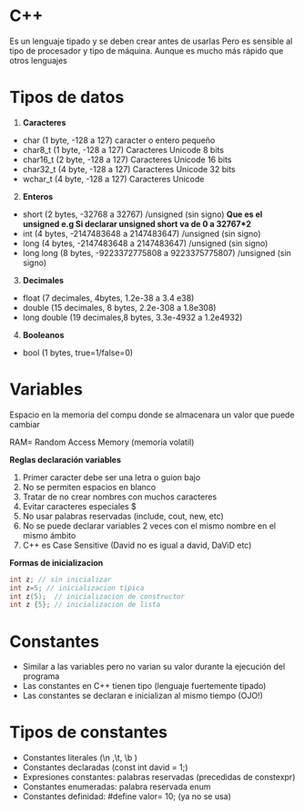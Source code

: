 # C++
Es un lenguaje tipado y se deben crear antes de usarlas
Pero es sensible al tipo de procesador y tipo de máquina. Aunque es mucho más rápido que otros lenguajes

# Tipos de datos
1. **Caracteres**
- char (1 byte, -128 a 127) caracter o entero pequeño
- char8_t (1 byte, -128 a 127) Caracteres Unicode 8 bits
- char16_t (2 byte, -128 a 127) Caracteres Unicode 16 bits
- char32_t (4 byte, -128 a 127) Caracteres Unicode 32 bits
- wchar_t (4 byte, -128 a 127) Caracteres Unicode

2. **Enteros**
- short (2 bytes, -32768 a 32767) /unsigned (sin signo)
**Que es el unsigned e.g Si declarar unsigned short va de 0 a 32767*2**
- int (4 bytes, -2147483648 a 2147483647) /unsigned (sin signo)
- long (4 bytes, -2147483648 a 2147483647) /unsigned (sin signo)
- long long (8 bytes, -9223372775808 a 9223375775807) /unsigned (sin signo)

3. **Decimales**
- float (7 decimales, 4bytes, 1.2e-38 a 3.4 e38)
- double (15 decimales, 8 bytes, 2.2e-308 a 1.8e308)
- long double (19 decimales,8 bytes, 3.3e-4932 a 1.2e4932)

4. **Booleanos**
- bool (1 bytes, true=1/false=0)

# Variables

Espacio en la memoria del compu donde se almacenara un valor que puede cambiar

RAM= Random Access Memory (memoria volatil)

**Reglas declaración variables**

1. Primer caracter debe ser una letra o guion bajo
2. No se permiten espacios en blanco
3. Tratar de no crear nombres con muchos caracteres
4. Evitar caracteres especiales $
5. No usar palabras reservadas (include, cout, new, etc)
6. No se puede declarar variables 2 veces con el mismo nombre en el mismo ámbito
7. C++ es Case Sensitive (David no es igual a david, DaViD etc)

**Formas de inicializacion**
```cpp
int z; // sin inicializar
int z=5; // inicializacion tipica
int z(5);  // inicializacion de constructor
int z {5}; // inicializacion de lista
```

# Constantes
- Similar a las variables pero no varian su valor durante la ejecución del programa
- Las constantes en C++ tienen tipo (lenguaje fuertemente tipado)
- Las constantes se declaran e inicializan al mismo tiempo (OJO!)

# Tipos de constantes
- Constantes literales (\n ,\t, \b )
- Constantes declaradas (const int david = 1;)
- Expresiones constantes: palabras reservadas (precedidas de constexpr)
- Constantes enumeradas: palabra reservada enum
- Constantes definidad: #define valor= 10; (ya no se usa)